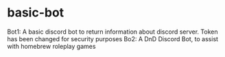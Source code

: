 # basic-bot
Bot1: A basic discord bot to return information about discord server.
Token has been changed for security purposes
Bo2: A DnD Discord Bot, to assist with homebrew roleplay games